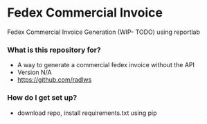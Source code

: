 # Fedex Commercial Invoice #

Fedex Commercial Invoice Generation (WIP- TODO) using reportlab

### What is this repository for? ###

* A way to generate a commercial fedex invoice without the API
* Version N/A
* https://github.com/radlws

### How do I get set up? ###

* download repo, install requirements.txt using pip

